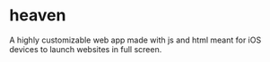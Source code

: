 # heaven
A  highly customizable web app made with js and html meant for iOS devices to launch websites in full screen.
